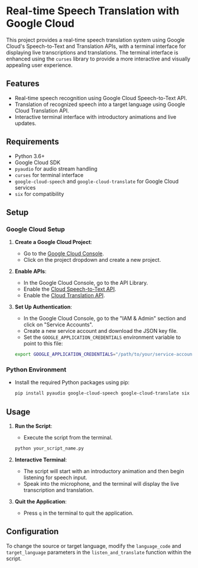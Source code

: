 # Real-time Speech Translation with Google Cloud

This project provides a real-time speech translation system using Google Cloud's Speech-to-Text and Translation APIs, with a terminal interface for displaying live transcriptions and translations. The terminal interface is enhanced using the `curses` library to provide a more interactive and visually appealing user experience.

## Features
- Real-time speech recognition using Google Cloud Speech-to-Text API.
- Translation of recognized speech into a target language using Google Cloud Translation API.
- Interactive terminal interface with introductory animations and live updates.

## Requirements
- Python 3.6+
- Google Cloud SDK
- `pyaudio` for audio stream handling
- `curses` for terminal interface
- `google-cloud-speech` and `google-cloud-translate` for Google Cloud services
- `six` for compatibility

## Setup

### Google Cloud Setup
1. **Create a Google Cloud Project**:
   - Go to the [Google Cloud Console](https://console.cloud.google.com/).
   - Click on the project dropdown and create a new project.

2. **Enable APIs**:
   - In the Google Cloud Console, go to the API Library.
   - Enable the [Cloud Speech-to-Text API](https://console.cloud.google.com/apis/library/speech.googleapis.com).
   - Enable the [Cloud Translation API](https://console.cloud.google.com/apis/library/translate.googleapis.com).

3. **Set Up Authentication**:
   - In the Google Cloud Console, go to the "IAM & Admin" section and click on "Service Accounts".
   - Create a new service account and download the JSON key file.
   - Set the `GOOGLE_APPLICATION_CREDENTIALS` environment variable to point to this file:

    ```sh
    export GOOGLE_APPLICATION_CREDENTIALS="/path/to/your/service-account-file.json"
    ```

### Python Environment
- Install the required Python packages using pip:

    ```sh
    pip install pyaudio google-cloud-speech google-cloud-translate six
    ```

## Usage

1. **Run the Script**:
    - Execute the script from the terminal.

    ```sh
    python your_script_name.py
    ```

2. **Interactive Terminal**:
    - The script will start with an introductory animation and then begin listening for speech input.
    - Speak into the microphone, and the terminal will display the live transcription and translation.

3. **Quit the Application**:
    - Press `q` in the terminal to quit the application.

## Configuration

To change the source or target language, modify the `language_code` and `target_language` parameters in the `listen_and_translate` function within the script.


